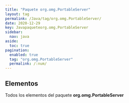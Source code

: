 ```yaml
---
title: "Paquete org.omg.PortableServer"
layout: tag
permalink: /Java/tag/org.omg.PortableServer/
date: 2020-12-29
key: Javapaqueteorg.omg.PortableServer
sidebar: 
  nav: java
aside: 
  toc: true
pagination: 
  enabled: true
  tag: "org.omg.PortableServer"
  permalink: /:num/
---
```


<h2>Elementos</h2>
Todos los elementos del paquete <strong>org.omg.PortableServer</strong>
